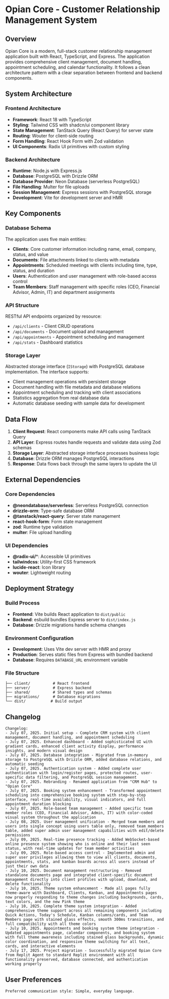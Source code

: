 # Opian Core - Customer Relationship Management System

## Overview

Opian Core is a modern, full-stack customer relationship management application built with React, TypeScript, and Express. The application provides comprehensive client management, document handling, appointment scheduling, and calendar functionality. It follows a clean architecture pattern with a clear separation between frontend and backend components.

## System Architecture

### Frontend Architecture
- **Framework**: React 18 with TypeScript
- **Styling**: Tailwind CSS with shadcn/ui component library
- **State Management**: TanStack Query (React Query) for server state
- **Routing**: Wouter for client-side routing
- **Form Handling**: React Hook Form with Zod validation
- **UI Components**: Radix UI primitives with custom styling

### Backend Architecture
- **Runtime**: Node.js with Express.js
- **Database**: PostgreSQL with Drizzle ORM
- **Database Provider**: Neon Database (serverless PostgreSQL)
- **File Handling**: Multer for file uploads
- **Session Management**: Express sessions with PostgreSQL storage
- **Development**: Vite for development server and HMR

## Key Components

### Database Schema
The application uses five main entities:
- **Clients**: Core customer information including name, email, company, status, and value
- **Documents**: File attachments linked to clients with metadata
- **Appointments**: Scheduled meetings with clients including time, type, status, and duration
- **Users**: Authentication and user management with role-based access control
- **Team Members**: Staff management with specific roles (CEO, Financial Advisor, Admin, IT) and department assignments

### API Structure
RESTful API endpoints organized by resource:
- `/api/clients` - Client CRUD operations
- `/api/documents` - Document upload and management
- `/api/appointments` - Appointment scheduling and management
- `/api/stats` - Dashboard statistics

### Storage Layer
Abstracted storage interface (`IStorage`) with PostgreSQL database implementation. The interface supports:
- Client management operations with persistent storage
- Document handling with file metadata and database relations
- Appointment scheduling and tracking with client associations
- Statistics aggregation from real database data
- Automatic database seeding with sample data for development

## Data Flow

1. **Client Request**: React components make API calls using TanStack Query
2. **API Layer**: Express routes handle requests and validate data using Zod schemas
3. **Storage Layer**: Abstracted storage interface processes business logic
4. **Database**: Drizzle ORM manages PostgreSQL interactions
5. **Response**: Data flows back through the same layers to update the UI

## External Dependencies

### Core Dependencies
- **@neondatabase/serverless**: Serverless PostgreSQL connection
- **drizzle-orm**: Type-safe database ORM
- **@tanstack/react-query**: Server state management
- **react-hook-form**: Form state management
- **zod**: Runtime type validation
- **multer**: File upload handling

### UI Dependencies
- **@radix-ui/***: Accessible UI primitives
- **tailwindcss**: Utility-first CSS framework
- **lucide-react**: Icon library
- **wouter**: Lightweight routing

## Deployment Strategy

### Build Process
- **Frontend**: Vite builds React application to `dist/public`
- **Backend**: esbuild bundles Express server to `dist/index.js`
- **Database**: Drizzle migrations handle schema changes

### Environment Configuration
- **Development**: Uses Vite dev server with HMR and proxy
- **Production**: Serves static files from Express with bundled backend
- **Database**: Requires `DATABASE_URL` environment variable

### File Structure
```
├── client/          # React frontend
├── server/          # Express backend
├── shared/          # Shared types and schemas
├── migrations/      # Database migrations
└── dist/           # Build output
```

## Changelog

```
Changelog:
- July 07, 2025. Initial setup - Complete CRM system with client management, document handling, and appointment scheduling
- July 07, 2025. Enhanced dashboard - Added sophisticated UI with gradient cards, enhanced client activity display, performance insights, and modern visual design
- July 07, 2025. Database integration - Migrated from in-memory storage to PostgreSQL with Drizzle ORM, added database relations, and automatic seeding
- July 07, 2025. Authentication system - Added complete user authentication with login/register pages, protected routes, user-specific data filtering, and PostgreSQL session management
- July 07, 2025. Rebranding - Renamed application from "CRM Hub" to "Opian Core"
- July 07, 2025. Booking system enhancement - Transformed appointment scheduling into comprehensive booking system with step-by-step interface, real-time availability, visual indicators, and full appointment duration blocking
- July 07, 2025. Role-based team management - Added specific team member roles (CEO, Financial Advisor, Admin, IT) with color-coded visual system throughout the application
- July 08, 2025. User management unification - Merged team members and users into single concept using users table only, removed team_members table, added super admin user management capabilities with edit/delete permissions
- July 09, 2025. Real-time presence tracking - Added WebSocket-based online presence system showing who is online and their last seen status, with real-time updates for team member activities
- July 09, 2025. Role-based access control - Implemented admin and super user privileges allowing them to view all clients, documents, appointments, stats, and kanban boards across all users instead of just their own data
- July 10, 2025. Document management restructuring - Removed standalone documents page and integrated client-specific document management directly into client profiles with upload, download, and delete functionality
- July 10, 2025. Theme system enhancement - Made all pages fully theme-aware with Dashboard, Clients, Kanban, and Appointments pages now properly responding to theme changes including backgrounds, cards, text colors, and the new Pink theme
- July 10, 2025. Complete theme system integration - Added comprehensive theme support across all remaining components including Quick Actions, Today's Schedule, Kanban columns/cards, and Team Members page with stained glass effects, smooth 300ms transitions, and full compatibility with all theme colors
- July 10, 2025. Appointments and booking system theme integration - Updated appointments page, calendar components, and booking system with full theme awareness including stained glass backgrounds, dynamic color coordination, and responsive theme switching for all text, cards, and interactive elements
- July 17, 2025. Project migration - Successfully migrated Opian Core from Replit Agent to standard Replit environment with all functionality preserved, database connected, and authentication working properly
```

## User Preferences

```
Preferred communication style: Simple, everyday language.
```